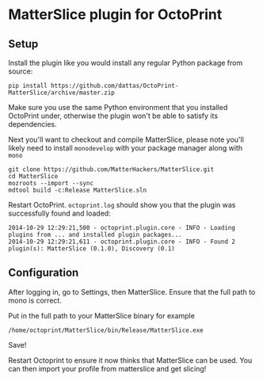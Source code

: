 # MatterSlice plugin for OctoPrint

## Setup

Install the plugin like you would install any regular Python package from source:

    pip install https://github.com/dattas/OctoPrint-MatterSlice/archive/master.zip
    
Make sure you use the same Python environment that you installed OctoPrint under, otherwise the plugin
won't be able to satisfy its dependencies.

Next you'll want to checkout and compile MatterSlice, please note you'll likely need to install `monodevelop` with your package manager along with `mono`

    git clone https://github.com/MatterHackers/MatterSlice.git
    cd MatterSlice
    mozroots --import --sync
    mdtool build -c:Release MatterSlice.sln

Restart OctoPrint. `octoprint.log` should show you that the plugin was successfully found and loaded:

    2014-10-29 12:29:21,500 - octoprint.plugin.core - INFO - Loading plugins from ... and installed plugin packages...
    2014-10-29 12:29:21,611 - octoprint.plugin.core - INFO - Found 2 plugin(s): MatterSlice (0.1.0), Discovery (0.1)

## Configuration

After logging in, go to Settings, then MatterSlice. Ensure that the full path to mono is correct.

Put in the full path to your MatterSlice binary for example

    /home/octoprint/MatterSlice/bin/Release/MatterSlice.exe
Save!

Restart Octoprint to ensure it now thinks that MatterSlice can be used. You can then import your profile from matterslice and get slicing!
